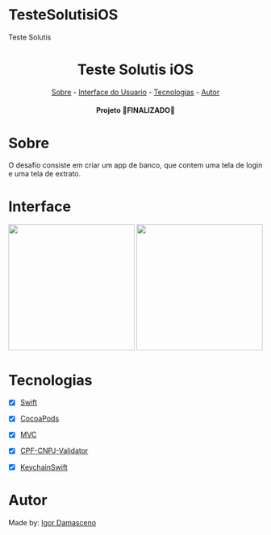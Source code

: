 # TesteSolutisiOS
Teste Solutis

<h1 align="center">Teste Solutis iOS</h1>

<p align="center">
<a href="#sobre">Sobre</a> - 
<a href="#interface">Interface do Usuario</a> -  
<a href="#tecnologias">Tecnologias</a> - 
<a href="#autor">Autor</a> 
</p>

<h4 align="center">Projeto 🛑FINALIZADO🛑</h4>

# Sobre
O desafio consiste em criar um app de banco, que contem uma tela de login e uma tela de extrato.

# Interface
<p align="center">
<img src="https://user-images.githubusercontent.com/74266068/159688507-09f0f5af-8a7e-4073-9ee7-d84a88283659.png" width="250px"/>
<img src="https://user-images.githubusercontent.com/74266068/159688701-90f942ba-6b19-4b1a-8116-fdc9662aa5dd.png" width="250px"/>
</p>

# Tecnologias
- [x] [Swift](https://developer.apple.com/swift/)
- [x] [CocoaPods](https://cocoapods.org/)
- [x] [MVC](https://www.treinaweb.com.br/blog/o-que-e-mvc)
- [x] [CPF-CNPJ-Validator](https://cocoapods.org/pods/CPF-CNPJ-Validator)
- [x] [KeychainSwift](https://cocoapods.org/pods/KeychainSwift)


# Autor
Made by: [Igor Damasceno](https://www.linkedin.com/in/igor-damasceno-4422aa1ba/)

